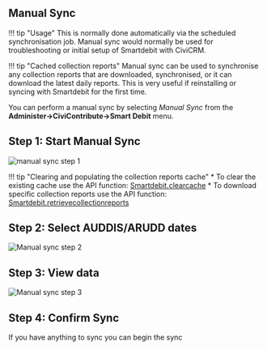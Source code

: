 ## Manual Sync
!!! tip "Usage"
    This is normally done automatically via the scheduled synchronisation job.
    Manual sync would normally be used for troubleshooting or initial setup of Smartdebit with CiviCRM.

!!! tip "Cached collection reports"
    Manual sync can be used to synchronise any collection reports that are downloaded, synchronised, or it can download the latest daily reports. 
    This is very useful if reinstalling or syncing with Smartdebit for the first time.

You can perform a manual sync by selecting _Manual Sync_ from the __Administer->CiviContribute->Smart Debit__ menu.

## Step 1: Start Manual Sync
![manual sync step 1](/images/smartdebit_manualsync1.png)

!!! tip "Clearing and populating the collection reports cache"
    * To clear the existing cache use the API function: [Smartdebit.clearcache](/api/#smartdebitclearcache)
    * To download specific collection reports use the API function: [Smartdebit.retrievecollectionreports](/api/#smartdebitretrievecollectionreports)

## Step 2: Select AUDDIS/ARUDD dates
![Manual sync step 2](/images/smartdebit_manualsync2.png)

## Step 3: View data
![Manual sync step 3](/images/smartdebit_manualsync3.png)

## Step 4: Confirm Sync
If you have anything to sync you can begin the sync
